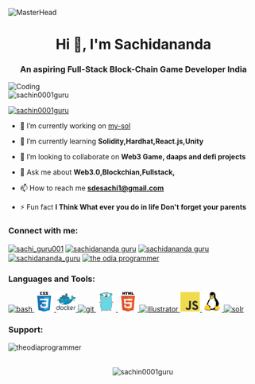 ![MasterHead](https://assets.bwbx.io/images/users/iqjWHBFdfxIU/iEFu2oofb0rE/v0/-999x-999.gif)
<h1 align="center">Hi 👋, I'm Sachidananda</h1>
<h3 align="center">An aspiring Full-Stack Block-Chain Game Developer India</h3>
<img align="right" alt="Coding" width="850" src="https://camo.githubusercontent.com/deae7e77ed06c8409537b01cfa9fae37278f26e313b0aaf8983c6c41c6fc23dd/68747470733a2f2f63646e622e61727473746174696f6e2e636f6d2f702f6173736574732f696d616765732f696d616765732f3034382f3238322f3733332f6f726967696e616c2f6578636570747265612d67616d6572726f6f6d2d312d7265766973696f6e65642d302e6769663f31363439373631313035">

<p align="left"> <img src="https://komarev.com/ghpvc/?username=sachin0001guru&label=Profile%20views&color=0e75b6&style=flat" alt="sachin0001guru" /> </p>

<p align="left"> <a href="https://github.com/ryo-ma/github-profile-trophy"><img src="https://github-profile-trophy.vercel.app/?username=sachin0001guru" alt="sachin0001guru" /></a> </p>

- 🔭 I’m currently working on [my-sol](https://github.com/Sachin0001guru/my-sol)

- 🌱 I’m currently learning **Solidity,Hardhat,React.js,Unity**

- 👯 I’m looking to collaborate on **Web3 Game, daaps and defi projects**

- 💬 Ask me about **Web3.0,Blockchian,Fullstack,**

- 📫 How to reach me **sdesachi1@gmail.com**

- ⚡ Fun fact **I Think What ever you do in life Don't forget your parents**

<h3 align="left">Connect with me:</h3>
<p align="left">
<a href="https://twitter.com/sachi_guru001" target="blank"><img align="center" src="https://raw.githubusercontent.com/rahuldkjain/github-profile-readme-generator/master/src/images/icons/Social/twitter.svg" alt="sachi_guru001" height="30" width="40" /></a>
<a href="https://linkedin.com/in/sachidananda guru" target="blank"><img align="center" src="https://raw.githubusercontent.com/rahuldkjain/github-profile-readme-generator/master/src/images/icons/Social/linked-in-alt.svg" alt="sachidananda guru" height="30" width="40" /></a>
<a href="https://fb.com/sachidananda guru" target="blank"><img align="center" src="https://raw.githubusercontent.com/rahuldkjain/github-profile-readme-generator/master/src/images/icons/Social/facebook.svg" alt="sachidananda guru" height="30" width="40" /></a>
<a href="https://instagram.com/sachidananda_guru" target="blank"><img align="center" src="https://raw.githubusercontent.com/rahuldkjain/github-profile-readme-generator/master/src/images/icons/Social/instagram.svg" alt="sachidananda_guru" height="30" width="40" /></a>
<a href="https://www.youtube.com/c/the odia programmer" target="blank"><img align="center" src="https://raw.githubusercontent.com/rahuldkjain/github-profile-readme-generator/master/src/images/icons/Social/youtube.svg" alt="the odia programmer" height="30" width="40" /></a>
</p>

<h3 align="left">Languages and Tools:</h3>
<p align="left"> <a href="https://www.gnu.org/software/bash/" target="_blank" rel="noreferrer"> <img src="https://www.vectorlogo.zone/logos/gnu_bash/gnu_bash-icon.svg" alt="bash" width="40" height="40"/> </a> <a href="https://www.w3schools.com/css/" target="_blank" rel="noreferrer"> <img src="https://raw.githubusercontent.com/devicons/devicon/master/icons/css3/css3-original-wordmark.svg" alt="css3" width="40" height="40"/> </a> <a href="https://www.docker.com/" target="_blank" rel="noreferrer"> <img src="https://raw.githubusercontent.com/devicons/devicon/master/icons/docker/docker-original-wordmark.svg" alt="docker" width="40" height="40"/> </a> <a href="https://git-scm.com/" target="_blank" rel="noreferrer"> <img src="https://www.vectorlogo.zone/logos/git-scm/git-scm-icon.svg" alt="git" width="40" height="40"/> </a> <a href="https://golang.org" target="_blank" rel="noreferrer"> <img src="https://raw.githubusercontent.com/devicons/devicon/master/icons/go/go-original.svg" alt="go" width="40" height="40"/> </a> <a href="https://www.w3.org/html/" target="_blank" rel="noreferrer"> <img src="https://raw.githubusercontent.com/devicons/devicon/master/icons/html5/html5-original-wordmark.svg" alt="html5" width="40" height="40"/> </a> <a href="https://www.adobe.com/in/products/illustrator.html" target="_blank" rel="noreferrer"> <img src="https://www.vectorlogo.zone/logos/adobe_illustrator/adobe_illustrator-icon.svg" alt="illustrator" width="40" height="40"/> </a> <a href="https://developer.mozilla.org/en-US/docs/Web/JavaScript" target="_blank" rel="noreferrer"> <img src="https://raw.githubusercontent.com/devicons/devicon/master/icons/javascript/javascript-original.svg" alt="javascript" width="40" height="40"/> </a> <a href="https://www.linux.org/" target="_blank" rel="noreferrer"> <img src="https://raw.githubusercontent.com/devicons/devicon/master/icons/linux/linux-original.svg" alt="linux" width="40" height="40"/> </a> <a href="https://lucene.apache.org/solr/" target="_blank" rel="noreferrer"> <img src="https://www.vectorlogo.zone/logos/apache_solr/apache_solr-icon.svg" alt="solr" width="40" height="40"/> </a> </p>

<h3 align="left">Support:</h3>
<p><a href="https://www.buymeacoffee.com/theodiaprogrammer"> <img align="left" src="https://cdn.buymeacoffee.com/buttons/v2/default-yellow.png" height="50" width="210" alt="theodiaprogrammer" /></a></p><br><br>

<p><img align="center" src="https://github-readme-stats.vercel.app/api/top-langs?username=sachin0001guru&show_icons=true&locale=en&layout=compact" alt="sachin0001guru" /></p>
